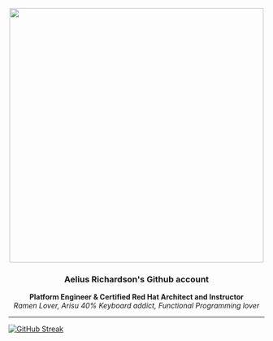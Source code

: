 <p align="center">
  <img src="https://media.giphy.com/media/ckr4W2ppxPBeIF8dx4/giphy.gif" width="500px"/>
  <h3 align="center">Aelius Richardson's Github account</h3>
</p>

<p align="center">
  <b> Platform Engineer & Certified Red Hat Architect and Instructor</b>
  <br/>
  <i {font-size: 8px}>Ramen Lover, Arisu 40% Keyboard addict, Functional Programming lover</i>
</p>


---

[![GitHub Streak](https://streak-stats.demolab.com/?user=aeliusrs&theme=dark)](https://git.io/streak-stats)

